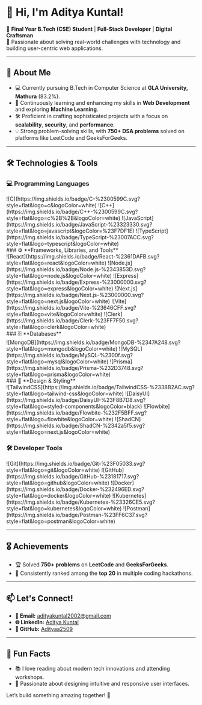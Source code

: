 # 👋 Hi, I'm Aditya Kuntal!

🌟 **Final Year B.Tech (CSE) Student** | **Full-Stack Developer** | **Digital Craftsman**  
🎯 Passionate about solving real-world challenges with technology and building user-centric web applications.  

---

## 🚀 About Me  
- 💻 Currently pursuing B.Tech in Computer Science at **GLA University, Mathura** (83.2%).  
- 🌱 Continuously learning and enhancing my skills in **Web Development** and exploring **Machine Learning**.  
- 🛠️ Proficient in crafting sophisticated projects with a focus on **scalability**, **security**, and **performance**.  
- 💡 Strong problem-solving skills, with **750+ DSA problems** solved on platforms like LeetCode and GeeksForGeeks.  

---

## 🛠️ Technologies & Tools  

### 💻 **Programming Languages**  
<div style="display: flex; flex-wrap: wrap; gap: 10px; align-items: center;">
![C](https://img.shields.io/badge/C-%2300599C.svg?style=flat&logo=c&logoColor=white) 
![C++](https://img.shields.io/badge/C++-%2300599C.svg?style=flat&logo=c%2B%2B&logoColor=white) 
![JavaScript](https://img.shields.io/badge/JavaScript-%23323330.svg?style=flat&logo=javascript&logoColor=%23F7DF1E)  
![TypeScript](https://img.shields.io/badge/TypeScript-%23007ACC.svg?style=flat&logo=typescript&logoColor=white)
</div>
### ⚙️ **Frameworks, Libraries, and Tools**  
<div style="display: flex; flex-wrap: wrap; gap: 10px; align-items: center;">
![React](https://img.shields.io/badge/React-%2361DAFB.svg?style=flat&logo=react&logoColor=white)  
![Node.js](https://img.shields.io/badge/Node.js-%2343853D.svg?style=flat&logo=node.js&logoColor=white)  
![Express](https://img.shields.io/badge/Express-%23000000.svg?style=flat&logo=express&logoColor=white)  
![Next.js](https://img.shields.io/badge/Next.js-%23000000.svg?style=flat&logo=next.js&logoColor=white)  
![Vite](https://img.shields.io/badge/Vite-%23646CFF.svg?style=flat&logo=vite&logoColor=white)  
![Clerk](https://img.shields.io/badge/Clerk-%23FF7F50.svg?style=flat&logo=clerk&logoColor=white)
</div>
### 🗄️ **Databases**  
<div style="display: flex; flex-wrap: wrap; gap: 10px; align-items: center;">
![MongoDB](https://img.shields.io/badge/MongoDB-%2347A248.svg?style=flat&logo=mongodb&logoColor=white)  
![MySQL](https://img.shields.io/badge/MySQL-%2300f.svg?style=flat&logo=mysql&logoColor=white)
![Prisma](https://img.shields.io/badge/Prisma-%232D3748.svg?style=flat&logo=prisma&logoColor=white)  
</div>
### 🎨 **Design & Styling**  
<div style="display: flex; flex-wrap: wrap; gap: 10px; align-items: center;">
![TailwindCSS](https://img.shields.io/badge/TailwindCSS-%2338B2AC.svg?style=flat&logo=tailwind-css&logoColor=white)  
![DaisyUI](https://img.shields.io/badge/DaisyUI-%23F8B7D8.svg?style=flat&logo=styled-components&logoColor=black)  
![Flowbite](https://img.shields.io/badge/Flowbite-%232F5BFF.svg?style=flat&logo=flowbite&logoColor=white)  
![ShadCN](https://img.shields.io/badge/ShadCN-%2342a5f5.svg?style=flat&logo=next.js&logoColor=white)
</div>

### 🛠️ **Developer Tools**  
<div style="display: flex; flex-wrap: wrap; gap: 10px; align-items: center;">
![Git](https://img.shields.io/badge/Git-%23F05033.svg?style=flat&logo=git&logoColor=white)  
![GitHub](https://img.shields.io/badge/GitHub-%23181717.svg?style=flat&logo=github&logoColor=white)  
![Docker](https://img.shields.io/badge/Docker-%232496ED.svg?style=flat&logo=docker&logoColor=white)  
![Kubernetes](https://img.shields.io/badge/Kubernetes-%23326CE5.svg?style=flat&logo=kubernetes&logoColor=white)  
![Postman](https://img.shields.io/badge/Postman-%23FF6C37.svg?style=flat&logo=postman&logoColor=white)  
</div>

---

## 🎖️ Achievements  
- 🏆 Solved **750+ problems** on **LeetCode** and **GeeksForGeeks**.  
- 🥇 Consistently ranked among the **top 20** in multiple coding hackathons.  

---

## 📫 Let's Connect!  
- **📧 Email:** [adityakuntal2002@gmail.com](mailto:adityakuntal2002@gmail.com)  
- **🌐 LinkedIn:** [Aditya Kuntal](https://www.linkedin.com/in/aditya-kuntal-25sep2002/)  
- **🐙 GitHub:** [Adityaa2509](https://github.com/Adityaa2509)  

---

## 🌟 Fun Facts  
- 📚 I love reading about modern tech innovations and attending workshops.  
- 🎨 Passionate about designing intuitive and responsive user interfaces.  

Let’s build something amazing together! 🚀
